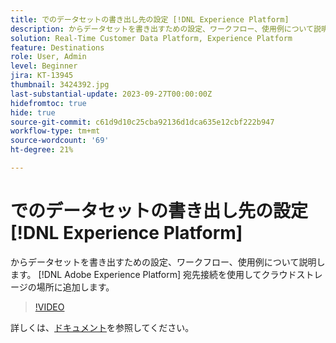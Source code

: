 ```yaml
---
title: でのデータセットの書き出し先の設定 [!DNL Experience Platform]
description: からデータセットを書き出すための設定、ワークフロー、使用例について説明します。 [!DNL Adobe Experience Platform] 宛先接続を使用してクラウドストレージの場所に追加します。
solution: Real-Time Customer Data Platform, Experience Platform
feature: Destinations
role: User, Admin
level: Beginner
jira: KT-13945
thumbnail: 3424392.jpg
last-substantial-update: 2023-09-27T00:00:00Z
hidefromtoc: true
hide: true
source-git-commit: c61d9d10c25cba92136d1dca635e12cbf222b947
workflow-type: tm+mt
source-wordcount: '69'
ht-degree: 21%

---
```


# でのデータセットの書き出し先の設定 [!DNL Experience Platform]

からデータセットを書き出すための設定、ワークフロー、使用例について説明します。 [!DNL Adobe Experience Platform] 宛先接続を使用してクラウドストレージの場所に追加します。

>[!VIDEO](https://video.tv.adobe.com/v/3424392/?quality=12&learn=on)

詳しくは、[ドキュメント](https://experienceleague.adobe.com/docs/experience-platform/destinations/ui/activate/export-datasets.html?lang=ja)を参照してください。
